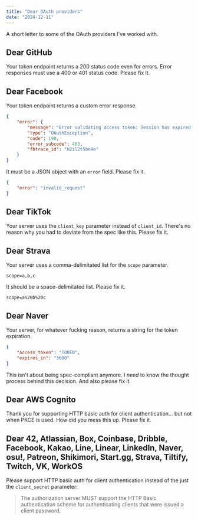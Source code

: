 ```yaml
---
title: "Dear OAuth providers"
date: "2024-12-11"
---
```


A short letter to some of the OAuth providers I've worked with.

## Dear GitHub

Your token endpoint returns a 200 status code even for errors. Error responses must use a 400 or 401 status code. Please fix it.

## Dear Facebook

Your token endpoint returns a custom error response.

```json
{
	"error": {
		"message": "Error validating access token: Session has expired on Wednesday, 14-Feb-18 18:00:00 PST. The current time is Thursday, 15-Feb-18 13:46:35 PST.",
		"type": "OAuthException",
		"code": 190,
		"error_subcode": 463,
		"fbtrace_id": "H2il2t5bn4e"
	}
}
```

It must be a JSON object with an `error` field. Please fix it.

```json
{
	"error": "invalid_request"
}
```

## Dear TikTok

Your server uses the `client_key` parameter instead of `client_id`. There's no reason why you had to deviate from the spec like this. Please fix it.

## Dear Strava

Your server uses a comma-delimitated list for the `scope` parameter.

```
scope=a,b,c
```

It should be a space-delimitated list. Please fix it.

```
scope=a%20b%20c
```

## Dear Naver

Your server, for whatever fucking reason, returns a string for the token expiration.

```json
{
	"access_token": "TOKEN",
	"expires_in": "3600"
}
```

This isn't about being spec-compliant anymore. I _need_ to know the thought process behind this decision. And also please fix it.

## Dear AWS Cognito

Thank you for supporting HTTP basic auth for client authentication... but not when PKCE is used. How did you mess this up. Please fix it.

## Dear 42, Atlassian, Box, Coinbase, Dribble, Facebook, Kakao, Line, Linear, LinkedIn, Naver, osu!, Patreon, Shikimori, Start.gg, Strava, Tiltify, Twitch, VK, WorkOS

Please support HTTP basic auth for client authentication instead of the just the `client_secret` parameter:

> The authorization server MUST support the HTTP Basic authentication scheme for authenticating clients that were issued a client password.
